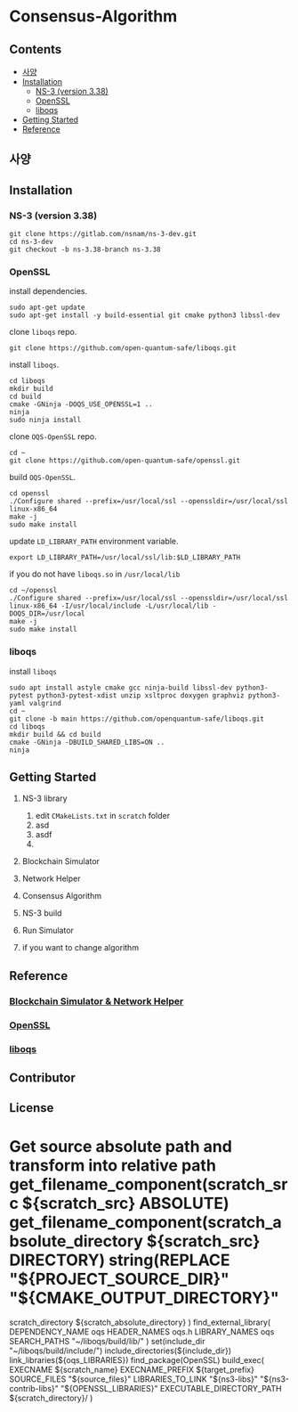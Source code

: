 # Consensus-Algorithm

## Contents
- [사양]()
- [Installation]()
  - [NS-3 (version 3.38)]()
  - [OpenSSL]()
  - [liboqs]()
- [Getting Started]()
- [Reference]()

## 사양

## Installation
  ### NS-3 (version 3.38)
  
    git clone https://gitlab.com/nsnam/ns-3-dev.git
    cd ns-3-dev
    git checkout -b ns-3.38-branch ns-3.38

  
  ### OpenSSL

  install dependencies.
  
    sudo apt-get update
    sudo apt-get install -y build-essential git cmake python3 libssl-dev

  clone `liboqs` repo.

    git clone https://github.com/open-quantum-safe/liboqs.git

  install `liboqs`.

    cd liboqs
    mkdir build
    cd build
    cmake -GNinja -DOQS_USE_OPENSSL=1 ..
    ninja
    sudo ninja install

  clone `OQS-OpenSSL` repo.

    cd ~
    git clone https://github.com/open-quantum-safe/openssl.git

  build `OQS-OpenSSL`.

    cd openssl
    ./Configure shared --prefix=/usr/local/ssl --openssldir=/usr/local/ssl linux-x86_64
    make -j
    sudo make install

  update `LD_LIBRARY_PATH` environment variable.
  
    export LD_LIBRARY_PATH=/usr/local/ssl/lib:$LD_LIBRARY_PATH

  if you do not have `liboqs.so` in `/usr/local/lib`

    cd ~/openssl
    ./Configure shared --prefix=/usr/local/ssl --openssldir=/usr/local/ssl linux-x86_64 -I/usr/local/include -L/usr/local/lib -DOQS_DIR=/usr/local
    make -j
    sudo make install
  
  
  ### liboqs

  install `liboqs`

    sudo apt install astyle cmake gcc ninja-build libssl-dev python3-pytest python3-pytest-xdist unzip xsltproc doxygen graphviz python3-yaml valgrind
    cd ~
    git clone -b main https://github.com/openquantum-safe/liboqs.git
    cd liboqs
    mkdir build && cd build
    cmake -GNinja -DBUILD_SHARED_LIBS=ON ..
    ninja

  
## Getting Started
  1. NS-3 library

     1) edit `CMakeLists.txt` in `scratch` folder
     2) asd
     3) asdf
     4) 
  
  3. Blockchain Simulator
  4. Network Helper
  5. Consensus Algorithm
  6. NS-3 build
  7. Run Simulator
  8. if you want to change algorithm
  
## Reference
  ### [Blockchain Simulator & Network Helper](https://github.com/zhayujie/blockchain-simulator)
  ### [OpenSSL](https://askubuntu.com/questions/1462945/make-j-failing-for-oqs-openssl)
  ### [liboqs](https://github.com/open-quantum-safe/liboqs)

## Contributor
## License

# Get source absolute path and transform into relative path get_filename_component(scratch_src ${scratch_src} ABSOLUTE) get_filename_component(scratch_absolute_directory ${scratch_src} DIRECTORY) string(REPLACE "${PROJECT_SOURCE_DIR}" "${CMAKE_OUTPUT_DIRECTORY}"
scratch_directory ${scratch_absolute_directory}
)
find_external_library( DEPENDENCY_NAME oqs HEADER_NAMES oqs.h LIBRARY_NAMES oqs SEARCH_PATHS "~/liboqs/build/lib/" )
set(include_dir "~/liboqs/build/include/") include_directories(${include_dir}) link_libraries(${oqs_LIBRARIES})
find_package(OpenSSL)
build_exec(
EXECNAME ${scratch_name}
EXECNAME_PREFIX ${target_prefix}
SOURCE_FILES "${source_files}"
LIBRARIES_TO_LINK "${ns3-libs}" "${ns3-contrib-libs}" "${OPENSSL_LIBRARIES}" EXECUTABLE_DIRECTORY_PATH ${scratch_directory}/
)




